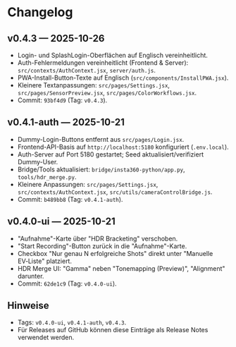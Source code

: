 # Changelog

## v0.4.3 — 2025-10-26

- Login- und SplashLogin-Oberflächen auf Englisch vereinheitlicht.
- Auth-Fehlermeldungen vereinheitlicht (Frontend & Server): `src/contexts/AuthContext.jsx`, `server/auth.js`.
- PWA-Install-Button-Texte auf Englisch (`src/components/InstallPWA.jsx`).
- Kleinere Textanpassungen: `src/pages/Settings.jsx`, `src/pages/SensorPreview.jsx`, `src/pages/ColorWorkflows.jsx`.
- Commit: `93bf4d9` (Tag: `v0.4.3`).

## v0.4.1-auth — 2025-10-21

- Dummy-Login-Buttons entfernt aus `src/pages/Login.jsx`.
- Frontend-API-Basis auf `http://localhost:5180` konfiguriert (`.env.local`).
- Auth-Server auf Port 5180 gestartet; Seed aktualisiert/verifiziert Dummy-User.
- Bridge/Tools aktualisiert: `bridge/insta360-python/app.py`, `tools/hdr_merge.py`.
- Kleinere Anpassungen: `src/pages/Settings.jsx`, `src/contexts/AuthContext.jsx`, `src/utils/cameraControlBridge.js`.
- Commit: `b489bb8` (Tag: `v0.4.1-auth`).

## v0.4.0-ui — 2025-10-21

- "Aufnahme"-Karte über "HDR Bracketing" verschoben.
- "Start Recording"-Button zurück in die "Aufnahme"-Karte.
- Checkbox "Nur genau N erfolgreiche Shots" direkt unter "Manuelle EV‑Liste" platziert.
- HDR Merge UI: "Gamma" neben "Tonemapping (Preview)", "Alignment" darunter.
- Commit: `62de1c9` (Tag: `v0.4.0-ui`).

## Hinweise

- Tags: `v0.4.0-ui`, `v0.4.1-auth`, `v0.4.3`.
- Für Releases auf GitHub können diese Einträge als Release Notes verwendet werden.